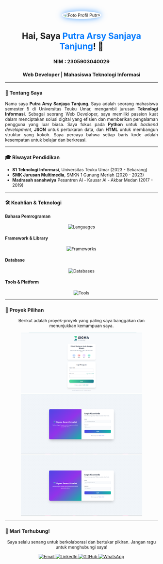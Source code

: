 <div align="center">
  <img src="https://avatars.githubusercontent.com/u/193345457?v=4" alt="Foto Profil Putra" width="180" style="border-radius: 50%; border: 4px solid #fff; box-shadow: 0 0 20px rgba(0, 123, 255, 0.7);">
  <h1>Hai, Saya <span style="color: #007bff;">Putra Arsy Sanjaya Tanjung</span>! 👋</h1>
  <h3>NIM : 2305903040029</h3>
  <h3>Web Developer | Mahasiswa Teknologi Informasi</h3>
</div>

---

### 🚀 Tentang Saya

<p align="justify">
  Nama saya <b>Putra Arsy Sanjaya Tanjung</b>. Saya adalah seorang mahasiswa semester 5 di Universitas Teuku Umar, mengambil jurusan <b>Teknologi Informasi</b>. Sebagai seorang Web Developer, saya memiliki passion kuat dalam menciptakan solusi digital yang efisien dan memberikan pengalaman pengguna yang luar biasa. Saya fokus pada <b>Python</b> untuk <i>backend development</i>, <b>JSON</b> untuk pertukaran data, dan <b>HTML</b> untuk membangun struktur yang kokoh. Saya percaya bahwa setiap baris kode adalah kesempatan untuk belajar dan berkreasi.
</p>

---

### 🎓 Riwayat Pendidikan

- **S1 Teknologi Informasi**, Universitas Teuku Umar (2023 - Sekarang)
- **SMK Jurusan Multimedia**, SMKN 1 Gunung Meriah (2020 - 2023)
- **Madrasah sanahwiya** Pesantren Al - Kausar Al - Akbar Medan (2017 - 2019)

---

### 🛠️ Keahlian & Teknologi

#### Bahasa Pemrograman
<div align="center">
  <img src="https://skillicons.dev/icons?i=python,js,html," alt="Languages">
</div>

#### Framework & Library
<div align="center">
  <img src="https://skillicons.dev/icons?i=react,nodejs" alt="Frameworks">
</div>

#### Database
<div align="center">
  <img src="https://skillicons.dev/icons?i=mysql,mongodb,postgresql" alt="Databases">
</div>

#### Tools & Platform
<div align="center">
  <img src="https://skillicons.dev/icons?i=vscode,github,git" alt="Tools">
</div>

---

### 📂 Proyek Pilihan

<p align="center">
  Berikut adalah proyek-proyek yang paling saya banggakan dan menunjukkan kemampuan saya.
</p>

<div align="center">
  <a href="https://sigma-resto.web.app" target="_blank">
    <img src="https://github.com/Asry31/Asry31.github.io/blob/main/Cuplikan%20layar%202025-09-21%20233904.png" alt="Proyek 1" width="400" />
  </a>
  <a href="https://sigma-smart-akademik.web.app/" target="_blank">
    <img src="https://github.com/Asry31/Asry31.github.io/blob/main/Cuplikan%20layar%202025-09-22%20191424.png" alt="Proyek 2" width="400" />
  </a>
</div>
<div align="center">
<a href="https://sigma-smart-school.web.app" target="_blank">
    <img src="https://github.com/Asry31/Asry31.github.io/blob/main/Cuplikan%20layar%202025-09-22%20191424.png" alt="Proyek 3" width="400" />
  </a>
</div>

---

### 👋 Mari Terhubung!

<p align="center">
  Saya selalu senang untuk berkolaborasi dan bertukar pikiran. Jangan ragu untuk menghubungi saya!
</p>

<div align="center">
  <a href="mailto:Putraasry86@gmail.com" target="_blank">
    <img src="https://img.shields.io/badge/Email-D14836?style=for-the-badge&logo=gmail&logoColor=white" alt="Email">
  </a>
  <a href="https://www.linkedin.com/in/putra-arsy-20922a274" target="_blank">
    <img src="https://img.shields.io/badge/LinkedIn-0077B5?style=for-the-badge&logo=linkedin&logoColor=white" alt="LinkedIn">
  </a>
  <a href="https://github.com/Asry31" target="_blank">
    <img src="https://img.shields.io/badge/GitHub-100000?style=for-the-badge&logo=github&logoColor=white" alt="GitHub">
  </a>
  <a href="https://wa.me/085765725877" target="_blank">
    <img src="https://img.shields.io/badge/WhatsApp-25D366?style=for-the-badge&logo=whatsapp&logoColor=white" alt="WhatsApp">
  </a>
</div>
